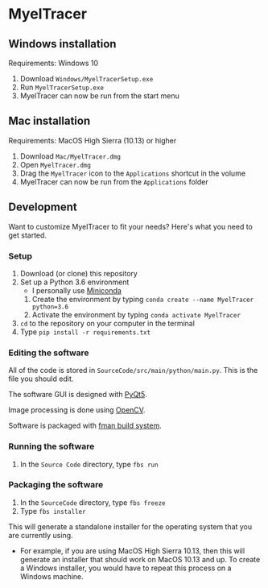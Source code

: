 # MyelTracer

## Windows installation

Requirements: Windows 10

1. Download `Windows/MyelTracerSetup.exe`
2. Run `MyelTracerSetup.exe`
3. MyelTracer can now be run from the start menu

## Mac installation

Requirements: MacOS High Sierra (10.13) or higher

1. Download `Mac/MyelTracer.dmg`
2. Open `MyelTracer.dmg`
3. Drag the `MyelTracer` icon to the `Applications` shortcut in the volume
4. MyelTracer can now be run from the `Applications` folder

## Development

Want to customize MyelTracer to fit your needs? Here's what you need to get started.

### Setup

1. Download (or clone) this repository
2. Set up a Python 3.6 environment
    * I personally use [Miniconda](https://docs.conda.io/en/latest/miniconda.html)
    1. Create the environment by typing `conda create --name MyelTracer python=3.6`
    2. Activate the environment by typing `conda activate MyelTracer`
3. `cd` to the repository on your computer in the terminal
4. Type `pip install -r requirements.txt`

### Editing the software

All of the code is stored in `SourceCode/src/main/python/main.py`. This is the file you should edit.

The software GUI is designed with [PyQt5](https://pypi.org/project/PyQt5/).

Image processing is done using [OpenCV](https://opencv.org/).

Software is packaged with [fman build system](https://build-system.fman.io/).

### Running the software

1. In the `Source Code` directory, type `fbs run`

### Packaging the software

1. In the `SourceCode` directory, type `fbs freeze`
2. Type `fbs installer`

This will generate a standalone installer for the operating system that you are currently using. 
* For example, if you are using MacOS High Sierra 10.13, then this will generate an installer that should work on MacOS 10.13 and up. To create a Windows installer, you would have to repeat this process on a Windows machine.